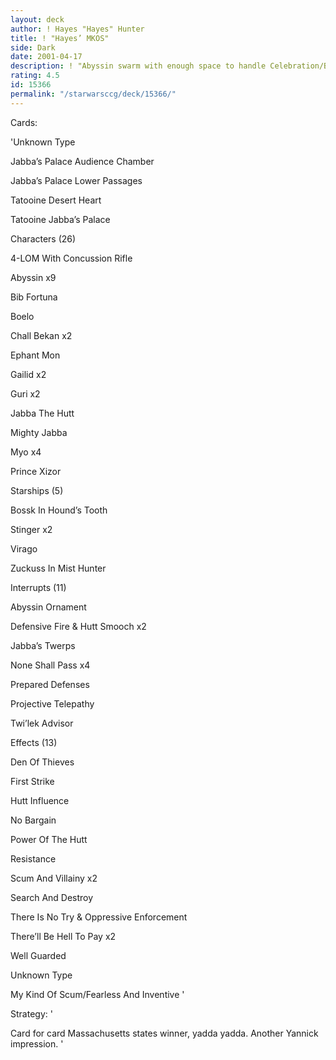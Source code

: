 ```yaml
---
layout: deck
author: ! Hayes "Hayes" Hunter
title: ! "Hayes’ MKOS"
side: Dark
date: 2001-04-17
description: ! "Abyssin swarm with enough space to handle Celebration/Battle Plan/Menace Fades."
rating: 4.5
id: 15366
permalink: "/starwarsccg/deck/15366/"
---
```

Cards: 

'Unknown Type

Jabba’s Palace Audience Chamber 

Jabba’s Palace Lower Passages 

Tatooine Desert Heart 

Tatooine Jabba’s Palace 


Characters (26)

4-LOM With Concussion Rifle 

Abyssin  x9

Bib Fortuna 

Boelo 

Chall Bekan  x2

Ephant Mon 

Gailid  x2

Guri  x2

Jabba The Hutt 

Mighty Jabba 

Myo  x4

Prince Xizor 


Starships (5)

Bossk In Hound’s Tooth 

Stinger  x2

Virago 

Zuckuss In Mist Hunter 


Interrupts (11)

Abyssin Ornament 

Defensive Fire & Hutt Smooch  x2

Jabba’s Twerps 

None Shall Pass  x4

Prepared Defenses 

Projective Telepathy 

Twi’lek Advisor 


Effects (13)

Den Of Thieves 

First Strike 

Hutt Influence 

No Bargain 

Power Of The Hutt 

Resistance 

Scum And Villainy  x2

Search And Destroy 

There Is No Try & Oppressive Enforcement 

There’ll Be Hell To Pay  x2

Well Guarded 


Unknown Type

My Kind Of Scum/Fearless And Inventive  '

Strategy: '

Card for card Massachusetts states winner, yadda yadda.  Another Yannick impression. '
